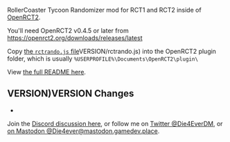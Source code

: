 [//]: # "find+replace VERSION)</details></details>VERSION with the version, example: v0.8"

RollerCoaster Tycoon Randomizer mod for RCT1 and RCT2 inside of [OpenRCT2](https://openrct2.org/).

You'll need OpenRCT2 v0.4.5 or later from https://openrct2.org/downloads/releases/latest

Copy [the `rctrando.js` file](https://github.com/Die4Ever/rollercoaster-tycoon-randomizer/releases/download/VERSION)</details></details>VERSION/rctrando.js) into the OpenRCT2 plugin folder, which is usually `%USERPROFILE%\Documents\OpenRCT2\plugin\`

View [the full README here](https://github.com/Die4Ever/rollercoaster-tycoon-randomizer#readme).

## VERSION)</details></details>VERSION Changes

*

Join the [Discord discussion here](https://discord.gg/jjfKT9nYDR), or follow me on [Twitter @Die4EverDM](https://twitter.com/Die4EverDM), or [on Mastodon @Die4ever@mastodon.gamedev.place](https://mastodon.gamedev.place/@Die4ever).
